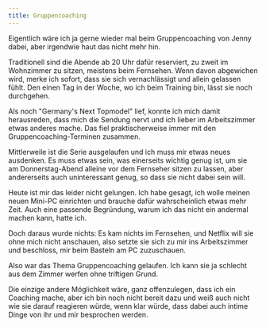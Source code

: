 ```yaml
---
title: Gruppencoaching 
---
```


Eigentlich wäre ich ja gerne wieder mal beim Gruppencoaching von Jenny dabei, aber irgendwie haut das nicht mehr hin. 

Traditionell sind die Abende ab 20 Uhr dafür reserviert, zu zweit im Wohnzimmer zu sitzen, meistens beim Fernsehen. 
Wenn davon abgewichen wird, merke ich sofort, dass sie sich vernachlässigt und allein gelassen fühlt. Den einen Tag in der Woche, wo ich beim Training bin, lässt sie noch durchgehen. 

Als noch "Germany's Next Topmodel" lief, konnte ich mich damit herausreden, dass mich die Sendung nervt und ich lieber im Arbeitszimmer etwas anderes mache. Das fiel praktischerweise immer mit den Gruppencoaching-Terminen zusammen. 

Mittlerweile ist die Serie ausgelaufen und ich muss mir etwas neues ausdenken. Es muss etwas sein, was einerseits wichtig genug ist, um sie am Donnerstag-Abend alleine vor dem Fernseher sitzen zu lassen, aber andererseits auch uninteressant genug, so dass sie nicht dabei sein will. 

Heute ist mir das leider nicht gelungen. Ich habe gesagt, ich wolle meinen neuen Mini-PC einrichten und brauche dafür wahrscheinlich etwas mehr Zeit. Auch eine passende Begründung, warum ich das nicht ein andermal machen kann, hatte ich. 

Doch daraus wurde nichts: Es kam nichts im Fernsehen, und Netflix will sie ohne mich nicht anschauen, also setzte sie sich zu mir ins Arbeitszimmer und beschloss, mir beim Basteln am PC zuzuschauen. 

Also war das Thema Gruppencoaching gelaufen. Ich kann sie ja schlecht aus dem Zimmer werfen ohne triftigen Grund. 

Die einzige andere Möglichkeit wäre, ganz offenzulegen, dass ich ein Coaching mache, aber ich bin noch nicht bereit dazu und weiß auch nicht wie sie darauf reagieren würde, wenn klar würde, dass dabei auch intime Dinge von ihr und mir besprochen werden. 